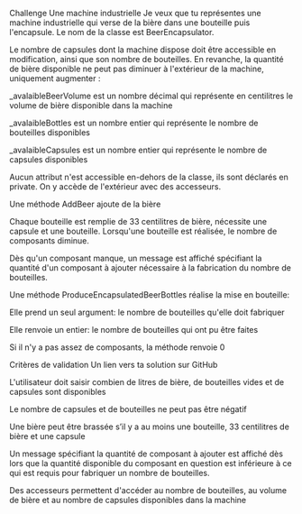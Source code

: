 Challenge
Une machine industrielle
Je veux que tu représentes une machine industrielle qui verse de la bière dans une bouteille puis l'encapsule. Le nom de la classe est BeerEncapsulator.

Le nombre de capsules dont la machine dispose doit être accessible en modification, ainsi que son nombre de bouteilles. En revanche, la quantité de bière disponible ne peut pas diminuer à l'extérieur de la machine, uniquement augmenter :

_avalaibleBeerVolume est un nombre décimal qui représente en centilitres le volume de bière disponible dans la machine

_avalaibleBottles est un nombre entier qui représente le nombre de bouteilles disponibles

_avalaibleCapsules est un nombre entier qui représente le nombre de capsules disponibles

Aucun attribut n'est accessible en-dehors de la classe, ils sont déclarés en private. On y accède de l'extérieur avec des accesseurs.

Une méthode AddBeer ajoute de la bière

Chaque bouteille est remplie de 33 centilitres de bière, nécessite une capsule et une bouteille. Lorsqu'une bouteille est réalisée, le nombre de composants diminue.

Dès qu'un composant manque, un message est affiché spécifiant la quantité d'un composant à ajouter nécessaire à la fabrication du nombre de bouteilles.

Une méthode ProduceEncapsulatedBeerBottles réalise la mise en bouteille:

Elle prend un seul argument: le nombre de bouteilles qu'elle doit fabriquer

Elle renvoie un entier: le nombre de bouteilles qui ont pu être faites

Si il n'y a pas assez de composants, la méthode renvoie 0

Critères de validation
Un lien vers ta solution sur GitHub

L'utilisateur doit saisir combien de litres de bière, de bouteilles vides et de capsules sont disponibles

Le nombre de capsules et de bouteilles ne peut pas être négatif

Une bière peut être brassée s’il y a au moins une bouteille, 33 centilitres de bière et une capsule

Un message spécifiant la quantité de composant à ajouter est affiché dès lors que la quantité disponible du composant en question est inférieure à ce qui est requis pour fabriquer un nombre de bouteilles.

Des accesseurs permettent d'accéder au nombre de bouteilles, au volume de bière et au nombre de capsules disponibles dans la machine
